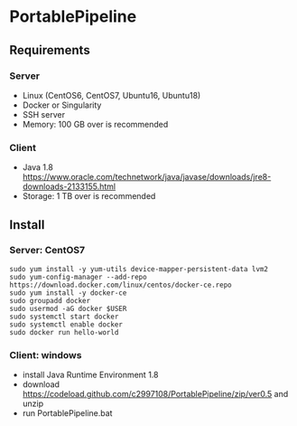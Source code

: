 # PortablePipeline

## Requirements
### Server
- Linux (CentOS6, CentOS7, Ubuntu16, Ubuntu18)
- Docker or Singularity
- SSH server
- Memory: 100 GB over is recommended

### Client
- Java 1.8 https://www.oracle.com/technetwork/java/javase/downloads/jre8-downloads-2133155.html
- Storage: 1 TB over is recommended

## Install
### Server: CentOS7
```
sudo yum install -y yum-utils device-mapper-persistent-data lvm2
sudo yum-config-manager --add-repo https://download.docker.com/linux/centos/docker-ce.repo
sudo yum install -y docker-ce
sudo groupadd docker
sudo usermod -aG docker $USER
sudo systemctl start docker
sudo systemctl enable docker
sudo docker run hello-world
```

### Client: windows
- install Java Runtime Environment 1.8
- download https://codeload.github.com/c2997108/PortablePipeline/zip/ver0.5 and unzip
- run PortablePipeline.bat
